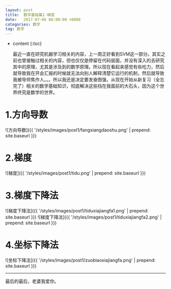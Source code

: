 ```yaml
---
layout: post
title:  数学基础篇1-梯度
date:   2017-07-06 00:00:00 +0800
categories: 数学
tag: 数学
---
```


* content
{:toc}


    最近一直在研究机器学习相关的内容，上一周正好看到SVM这一部分。其实之前也曾接触过相关的内容，但也仅仅是停留在代码层面，并没有深入的去研究其中的原理，尤其是涉及到的数学原理。所以现在看起来感觉有些吃力，然后就导致我在开会汇报的时候就无法向别人解释清楚它运行的机制，然后就导致我被导师焦作人。。。所以我还是决定要发奋图强，从现在开始从新复习（全忘完了）相关的数学基础知识，彻底解决这些挡在我面前的大石头，因为这个世界终究是数学的世界。

1.方向导数
==================================== 


![方向导数]({{ '/styles/images/post1/fangxiangdaoshu.png' | prepend: site.baseurl }})

2.梯度
====================================


![梯度]({{ '/styles/images/post1/tidu.png' | prepend: site.baseurl }})

3.梯度下降法
====================================


![梯度下降法]({{ '/styles/images/post1/tiduxiajiangfa1.png' | prepend: site.baseurl }})
![梯度下降法]({{ '/styles/images/post1/tiduxiajiangfa2.png' | prepend: site.baseurl }})

4.坐标下降法
====================================

![坐标下降法]({{ '/styles/images/post1/zuobiaoxiajiangfa.png' | prepend: site.baseurl }})


<hr>
​最后的最后，老婆我爱你。








